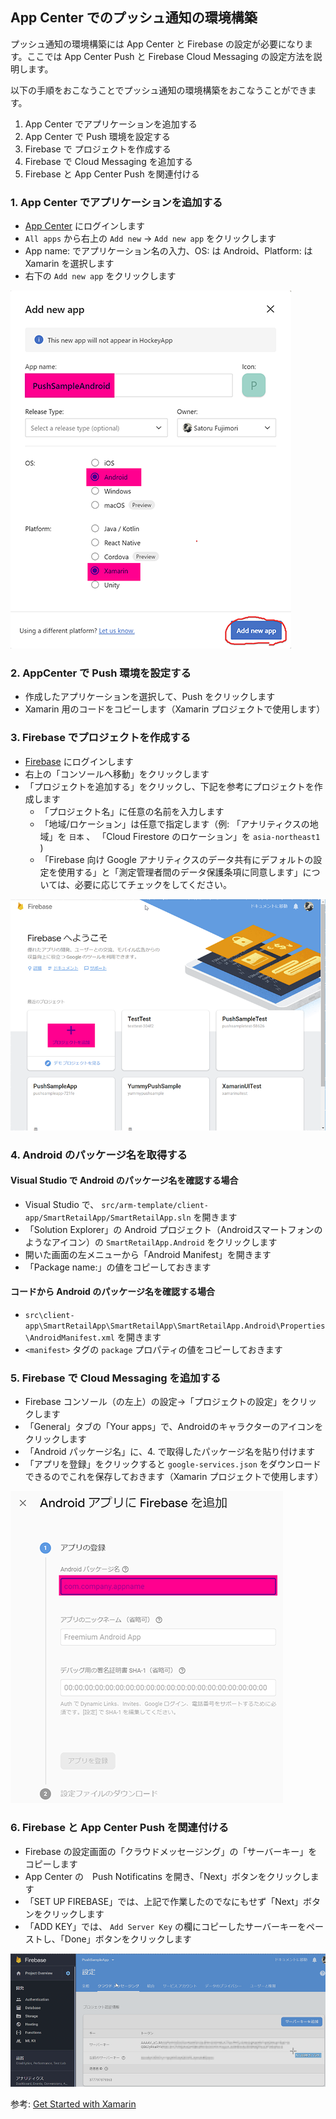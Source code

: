 ## App Center でのプッシュ通知の環境構築
プッシュ通知の環境構築には App Center と Firebase の設定が必要になります。ここでは App Center Push と Firebase Cloud Messaging の設定方法を説明します。

以下の手順をおこなうことでプッシュ通知の環境構築をおこなうことができます。

1. App Center でアプリケーションを追加する
2. App Center で Push 環境を設定する
3. Firebase で プロジェクトを作成する
4. Firebase で Cloud Messaging を追加する
5. Firebase と App Center Push を関連付ける

### 1. App Center でアプリケーションを追加する

- [App Center](https://appcenter.ms/) にログインします
- `All apps` から右上の `Add new` → `Add new app` をクリックします
- App name: でアプリケーション名の入力、OS: は Android、Platform: は Xamarin を選択します
- 右下の `Add new app` をクリックします

![](images/appcenter-001.png)

### 2. AppCenter で Push 環境を設定する

- 作成したアプリケーションを選択して、Push をクリックします
- Xamarin 用のコードをコピーします（Xamarin プロジェクトで使用します）

### 3. Firebase でプロジェクトを作成する

- [Firebase](https://firebase.google.com/?hl=ja) にログインします
- 右上の「コンソールへ移動」をクリックします
- 「プロジェクトを追加する」をクリックし、下記を参考にプロジェクトを作成します
  - 「プロジェクト名」に任意の名前を入力します
  - 「地域/ロケーション」は任意で指定します（例: 「アナリティクスの地域」を `日本` 、 「Cloud Firestore のロケーション」を `asia-northeast1` )
  - 「Firebase 向け Google アナリティクスのデータ共有にデフォルトの設定を使用する」と「測定管理者間のデータ保護条項に同意します」については、必要に応じてチェックをしてください。

![](images/appcenter-005.png)

### 4. Android のパッケージ名を取得する

#### Visual Studio で Android のパッケージ名を確認する場合

- Visual Studio で、 `src/arm-template/client-app/SmartRetailApp/SmartRetailApp.sln` を開きます
- 「Solution Explorer」の Android プロジェクト（Androidスマートフォンのようなアイコン）の `SmartRetailApp.Android` をクリックします
- 開いた画面の左メニューから「Android Manifest」を開きます
- 「Package name:」の値をコピーしておきます

#### コードから Android のパッケージ名を確認する場合

- `src\client-app\SmartRetailApp\SmartRetailApp\SmartRetailApp.Android\Properties\AndroidManifest.xml` を開きます
- `<manifest>` タグの `package` プロパティの値をコピーしておきます

### 5. Firebase で Cloud Messaging を追加する

- Firebase コンソール（の左上）の設定→「プロジェクトの設定」をクリックします
- 「General」タブの「Your apps」で、Androidのキャラクターのアイコンをクリックします
- 「Android パッケージ名」に、4. で取得したパッケージ名を貼り付けます
- 「アプリを登録」をクリックすると `google-services.json` をダウンロードできるのでこれを保存しておきます（Xamarin プロジェクトで使用します）

![](images/appcenter-006.png)

### 6. Firebase と App Center Push を関連付ける

- Firebase の設定画面の「クラウドメッセージング」の「サーバーキー」をコピーします
- App Center の　Push Notificatins を開き、「Next」ボタンをクリックします
- 「SET UP FIREBASE」では、上記で作業したのでなにもせず「Next」ボタンをクリックします
- 「ADD KEY」では、 `Add Server Key` の欄にコピーしたサーバーキーをペーストし、「Done」ボタンをクリックします

![](images/appcenter-007.png)

参考: [Get Started with Xamarin](https://docs.microsoft.com/en-us/appcenter/sdk/getting-started/xamarin)
